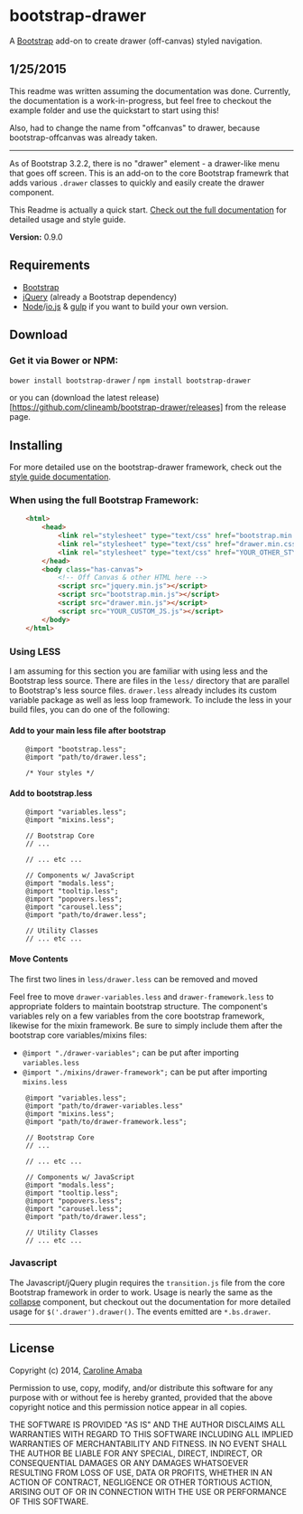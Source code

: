 # bootstrap-drawer

A [Bootstrap](http://getbootstrap.com) add-on to create drawer (off-canvas) styled navigation.

## 1/25/2015

This readme was written assuming the documentation was done.  Currently, the
documentation is a work-in-progress, but feel free to checkout the example folder
and use the quickstart to start using this!

Also, had to change the name from "offcanvas" to drawer, because bootstrap-offcanvas
was already taken.

----------

As of Bootstrap 3.2.2, there is no "drawer" element - a drawer-like menu that
goes off screen.  This is an add-on to the core Bootstrap framewrk that adds various
`.drawer` classes to quickly and easily create the drawer component.

This Readme is actually a quick start. [Check out the full documentation](http://clineamb.github.io/bootstrap-drawer) for detailed
usage and style guide.

**Version:** 0.9.0

## Requirements

*  [Bootstrap](http://getbootstrap.com)
*  [jQuery](http://jquery.com/) (already a Bootstrap dependency)
*  [Node](http://nodejs.org/)/[io.js](https://iojs.org/) & [gulp](http://gulpjs.com/) if you want to build your own version.

## Download

### Get it via Bower or NPM:

`bower install bootstrap-drawer` / `npm install bootstrap-drawer`

or you can (download the latest release)[https://github.com/clineamb/bootstrap-drawer/releases] from the release page.


## Installing

For more detailed use on the bootstrap-drawer framework, check out the [style guide documentation](http://clineamb.github.io/bootstrap-drawer).

### When using the full Bootstrap Framework:

```html
    <html>
        <head>
            <link rel="stylesheet" type="text/css" href="bootstrap.min.css">
            <link rel="stylesheet" type="text/css" href="drawer.min.css">
            <link rel="stylesheet" type="text/css" href="YOUR_OTHER_STYLES.css">
        </head>
        <body class="has-canvas">
            <!-- Off Canvas & other HTML here -->
            <script src="jquery.min.js"></script>
            <script src="bootstrap.min.js"></script>
            <script src="drawer.min.js"></script>
            <script src="YOUR_CUSTOM_JS.js"></script>
        </body>
    </html>
```

### Using LESS

I am assuming for this section you are familiar with using less and the Bootstrap less source. 
There are files in the `less/` directory that are parallel to Bootstrap's less source files.
`drawer.less` already includes its custom variable package as well as less loop framework.
To include the less in your build files, you can do one of the following:

#### Add to your main less file after bootstrap

```less
    @import "bootstrap.less";
    @import "path/to/drawer.less";

    /* Your styles */
```

#### Add to bootstrap.less

```less
    @import "variables.less";
    @import "mixins.less";

    // Bootstrap Core
    // ...

    // ... etc ...

    // Components w/ JavaScript
    @import "modals.less";
    @import "tooltip.less";
    @import "popovers.less";
    @import "carousel.less";
    @import "path/to/drawer.less";

    // Utility Classes
    // ... etc ...
```

#### Move Contents

The first two lines in `less/drawer.less` can be removed and moved

Feel free to move `drawer-variables.less` and `drawer-framework.less` to appropriate
folders to maintain bootstrap structure.  The component's variables rely on a few variables from the core bootstrap framework, likewise for the mixin framework.  Be sure to simply include them after the bootstrap core variables/mixins files:

*  `@import "./drawer-variables";` can be put after importing `variables.less`
*  `@import "./mixins/drawer-framework";` can be put after importing `mixins.less`

```less
    @import "variables.less";
    @import "path/to/drawer-variables.less"
    @import "mixins.less";
    @import "path/to/drawer-framework.less";

    // Bootstrap Core
    // ...

    // ... etc ...

    // Components w/ JavaScript
    @import "modals.less";
    @import "tooltip.less";
    @import "popovers.less";
    @import "carousel.less";
    @import "path/to/drawer.less";

    // Utility Classes
    // ... etc ...
```

### Javascript

The Javascript/jQuery plugin requires the `transition.js` file from the core Bootstrap
framework in order to work.  Usage is nearly the same as the [collapse](http://getbootstrap.com/javascript/#collapse) component, but checkout out the documentation for more detailed usage for `$('.drawer').drawer()`.  The events emitted are `*.bs.drawer`.

----------------------------------------------------

## License

Copyright (c) 2014, [Caroline Amaba](mailto:github@carolineamaba.com)

Permission to use, copy, modify, and/or distribute this software for any purpose with or without fee is hereby granted, provided that the above copyright notice and this permission notice appear in all copies.

THE SOFTWARE IS PROVIDED "AS IS" AND THE AUTHOR DISCLAIMS ALL WARRANTIES WITH REGARD TO THIS SOFTWARE INCLUDING ALL IMPLIED WARRANTIES OF MERCHANTABILITY AND FITNESS. IN NO EVENT SHALL THE AUTHOR BE LIABLE FOR ANY SPECIAL, DIRECT, INDIRECT, OR CONSEQUENTIAL DAMAGES OR ANY DAMAGES WHATSOEVER RESULTING FROM LOSS OF USE, DATA OR PROFITS, WHETHER IN AN ACTION OF CONTRACT, NEGLIGENCE OR OTHER TORTIOUS ACTION, ARISING OUT OF OR IN CONNECTION WITH THE USE OR PERFORMANCE OF THIS SOFTWARE.